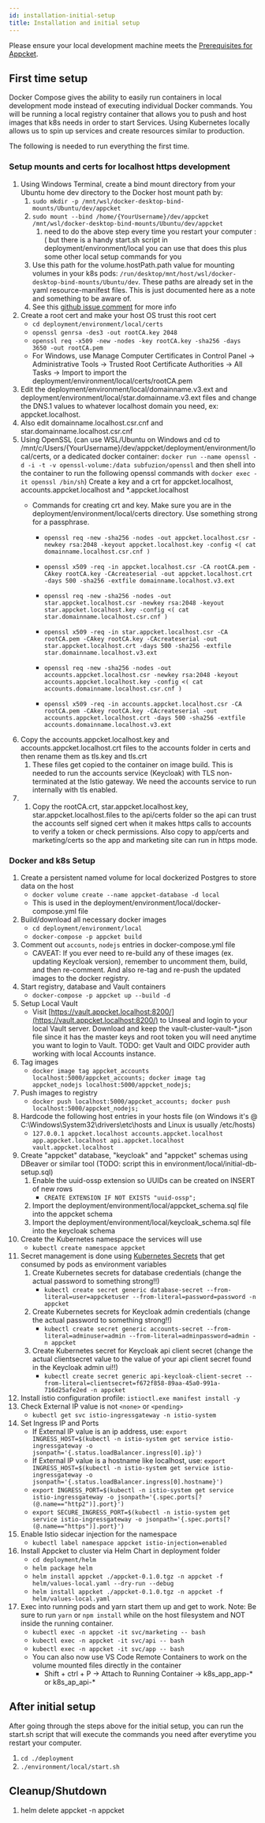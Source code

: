 ```yaml
---
id: installation-initial-setup
title: Installation and initial setup
---
```


Please ensure your local development machine meets the [Prerequisites for Appcket](./prerequisites).

## First time setup

Docker Compose gives the ability to easily run containers in local development mode instead of executing individual Docker commands.
You will be running a local registry container that allows you to push and host images that k8s needs in order to start Services.
Using Kubernetes locally allows us to spin up services and create resources similar to production.

The following is needed to run everything the first time.

### Setup mounts and certs for localhost https development

1. Using Windows Terminal, create a bind mount directory from your Ubuntu home dev directory to the Docker host mount path by:
    1. `sudo mkdir -p /mnt/wsl/docker-desktop-bind-mounts/Ubuntu/dev/appcket`
    1. `sudo mount --bind /home/{YourUsername}/dev/appcket /mnt/wsl/docker-desktop-bind-mounts/Ubuntu/dev/appcket`
        1. need to do the above step every time you restart your computer :( but there is a handy start.sh script in deployment/environment/local you can use that does this plus some other local setup commands for you
    1. Use this path for the volume.hostPath.path value for mounting volumes in your k8s pods: `/run/desktop/mnt/host/wsl/docker-desktop-bind-mounts/Ubuntu/dev`. These paths are already set in the yaml resource-manifest files. This is just documented here as a note and something to be aware of.
    1. See this [github issue comment](https://github.com/docker/for-win/issues/7023#issuecomment-640142404) for more info
1. Create a root cert and make your host OS trust this root cert
    * `cd deployment/environment/local/certs`
    * `openssl genrsa -des3 -out rootCA.key 2048`
    * `openssl req -x509 -new -nodes -key rootCA.key -sha256 -days 3650 -out rootCA.pem`
    * For Windows, use Manage Computer Certificates in Control Panel -> Administrative Tools -> Trusted Root Certificate Authorities -> All Tasks -> Import to import the deployment/environment/local/certs/rootCA.pem
1. Edit the deployment/environment/local/domainname.v3.ext and deployment/environment/local/star.domainname.v3.ext files and change the DNS.1 values to whatever localhost domain you need, ex: appcket.localhost.
1. Also edit domainname.localhost.csr.cnf and star.domainname.localhost.csr.cnf
1. Using OpenSSL (can use WSL/Ubuntu on Windows and cd to /mnt/c/Users/{YourUsername}/dev/appcket/deployment/environment/local/certs, or a dedicated docker container: `docker run --name openssl -d -i -t -v openssl-volume:/data subfuzion/openssl` and then shell into the container to run the following openssl commands with `docker exec -it openssl /bin/sh`) Create a key and a crt for appcket.localhost, accounts.appcket.localhost and *.appcket.localhost
    * Commands for creating crt and key. Make sure you are in the deployment/environment/local/certs directory. Use something strong for a passphrase.

        * ```openssl req -new -sha256 -nodes -out appcket.localhost.csr -newkey rsa:2048 -keyout appcket.localhost.key -config <( cat domainname.localhost.csr.cnf )```

        * ```openssl x509 -req -in appcket.localhost.csr -CA rootCA.pem -CAkey rootCA.key -CAcreateserial -out appcket.localhost.crt -days 500 -sha256 -extfile domainname.localhost.v3.ext```

        * ```openssl req -new -sha256 -nodes -out star.appcket.localhost.csr -newkey rsa:2048 -keyout star.appcket.localhost.key -config <( cat star.domainname.localhost.csr.cnf )```

        * ```openssl x509 -req -in star.appcket.localhost.csr -CA rootCA.pem -CAkey rootCA.key -CAcreateserial -out star.appcket.localhost.crt -days 500 -sha256 -extfile star.domainname.localhost.v3.ext```

        * ```openssl req -new -sha256 -nodes -out accounts.appcket.localhost.csr -newkey rsa:2048 -keyout accounts.appcket.localhost.key -config <( cat accounts.domainname.localhost.csr.cnf )```

        * ```openssl x509 -req -in accounts.appcket.localhost.csr -CA rootCA.pem -CAkey rootCA.key -CAcreateserial -out accounts.appcket.localhost.crt -days 500 -sha256 -extfile accounts.domainname.localhost.v3.ext```
1. Copy the accounts.appcket.localhost.key and accounts.appcket.localhost.crt files to the accounts folder in certs and then rename them as tls.key and tls.crt
    1. These files get copied to the container on image build. This is needed to run the accounts service (Keycloak) with TLS non-terminated at the Istio gateway. We need the accounts service to run internally with tls enabled.
1. 1. Copy the rootCA.crt, star.appcket.localhost.key, star.appcket.localhost.files to the api/certs folder so the api can trust the accounts self signed cert when it makes https calls to accounts to verify a token or check permissions. Also copy to app/certs and marketing/certs so the app and marketing site can run in https mode.

### Docker and k8s Setup

1. Create a persistent named volume for local dockerized Postgres to store data on the host
    * `docker volume create --name appcket-database -d local`
    * This is used in the deployment/environment/local/docker-compose.yml file
1. Build/download all necessary docker images
    * `cd deployment/environment/local`
    * `docker-compose -p appcket build`
1. Comment out `accounts`, `nodejs` entries in docker-compose.yml file
    * CAVEAT: If you ever need to re-build any of these images (ex. updating Keycloak version), remember to uncomment them, build, and then re-comment. And also re-tag and re-push the updated images to the docker registry.
1. Start registry, database and Vault containers
    * `docker-compose -p appcket up --build -d`
1. Setup Local Vault
    * Visit [https://vault.appcket.localhost:8200/](https://vault.appcket.localhost:8200/) to Unseal and login to your local Vault server. Download and keep the vault-cluster-vault-*.json file since it has the master keys and root token you will need anytime you want to login to Vault. TODO: get Vault and OIDC provider auth working with local Accounts instance.
1. Tag images
    * `docker image tag appcket_accounts localhost:5000/appcket_accounts; docker image tag appcket_nodejs localhost:5000/appcket_nodejs;`
1. Push images to registry
    * `docker push localhost:5000/appcket_accounts; docker push localhost:5000/appcket_nodejs;`
1. Hardcode the following host entries in your hosts file (on Windows it's @ C:\Windows\System32\drivers\etc\hosts and Linux is usually /etc/hosts)
    * `127.0.0.1 appcket.localhost accounts.appcket.localhost app.appcket.localhost api.appcket.localhost vault.appcket.localhost`
1. Create "appcket" database, "keycloak" and "appcket" schemas using DBeaver or similar tool (TODO: script this in environment/local/initial-db-setup.sql)
    1. Enable the uuid-ossp extension so UUIDs can be created on INSERT of new rows
        - `CREATE EXTENSION IF NOT EXISTS "uuid-ossp";`
    1. Import the deployment/environment/local/appcket_schema.sql file into the appcket schema
    1. Import the deployment/environment/local/keycloak_schema.sql file into the keycloak schema
1. Create the Kubernetes namespace the services will use
    * `kubectl create namespace appcket`
1. Secret management is done using [Kubernetes Secrets](https://kubernetes.io/docs/concepts/configuration/secret/#use-case-pods-with-prod-test-credentials) that get consumed by pods as environment variables
    1. Create Kubernetes secrets for database credentials (change the actual password to something strong!!)
        * `kubectl create secret generic database-secret --from-literal=user=appcketuser --from-literal=password=password -n appcket`
    1. Create Kubernetes secrets for Keycloak admin credentials (change the actual password to something strong!!)
        * `kubectl create secret generic accounts-secret --from-literal=adminuser=admin --from-literal=adminpassword=admin -n appcket`
    1. Create Kubernetes secret for Keycloak api client secret (change the actual clientsecret value to the value of your api client secret found in the Keycloak admin ui!!)
        * `kubectl create secret generic api-keycloak-client-secret --from-literal=clientsecret=f672f858-89aa-45a0-991a-716d25afe2ed -n appcket`
1. Install istio configuration profile: `istioctl.exe manifest install -y`
1. Check External IP value is not `<none>` or `<pending>`
    * `kubectl get svc istio-ingressgateway -n istio-system`
1. Set Ingress IP and Ports
    * If External IP value is an ip address, use: `export INGRESS_HOST=$(kubectl -n istio-system get service istio-ingressgateway -o jsonpath='{.status.loadBalancer.ingress[0].ip}')`
    * If External IP value is a hostname like localhost, use: `export INGRESS_HOST=$(kubectl -n istio-system get service istio-ingressgateway -o jsonpath='{.status.loadBalancer.ingress[0].hostname}')`
    * `export INGRESS_PORT=$(kubectl -n istio-system get service istio-ingressgateway -o jsonpath='{.spec.ports[?(@.name=="http2")].port}')`
    * `export SECURE_INGRESS_PORT=$(kubectl -n istio-system get service istio-ingressgateway -o jsonpath='{.spec.ports[?(@.name=="https")].port}')`
1. Enable Istio sidecar injection for the namespace
    * `kubectl label namespace appcket istio-injection=enabled`
1. Install Appcket to cluster via Helm Chart in deployment folder
    * `cd deployment/helm`
    * `helm package helm`
    * `helm install appcket ./appcket-0.1.0.tgz -n appcket -f helm/values-local.yaml --dry-run --debug`
    * `helm install appcket ./appcket-0.1.0.tgz -n appcket -f helm/values-local.yaml`
1. Exec into running pods and yarn start them up and get to work. Note: Be sure to run `yarn` or `npm install` while on the host filesystem and NOT inside the running container.
    * `kubectl exec -n appcket -it svc/marketing -- bash`
    * `kubectl exec -n appcket -it svc/api -- bash`
    * `kubectl exec -n appcket -it svc/app -- bash`
    * You can also now use VS Code Remote Containers to work on the volume mounted files directly in the container
        * Shift + ctrl + P -> Attach to Running Container -> k8s_app_app-* or k8s_ap_api-*

## After initial setup

After going through the steps above for the initial setup, you can run the start.sh script that will execute the commands you need after everytime you restart your computer.

1. `cd ./deployment`
1. `./environment/local/start.sh`

## Cleanup/Shutdown

1. helm delete appcket -n appcket